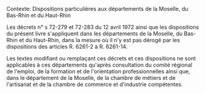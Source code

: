 Contexte: Dispositions particulières aux départements de la Moselle, du Bas-Rhin et du Haut-Rhin

Les décrets n° s 72-279 et 72-283 du 12 avril 1972 ainsi que les dispositions du présent livre s'appliquent dans les départements de la Moselle, du Bas-Rhin et du Haut-Rhin, dans la mesure où il n'y est pas dérogé par les dispositions des articles R. 6261-2 à R. 6261-14.

Les textes modifiant ou remplaçant ces décrets et ces dispositions ne sont applicables à ces départements qu'après consultation du comité régional de l'emploi, de la formation et de l'orientation professionnelles ainsi que, dans le département de la Moselle, de la chambre de métiers et de l'artisanat et de la chambre de commerce et d'industrie compétentes.